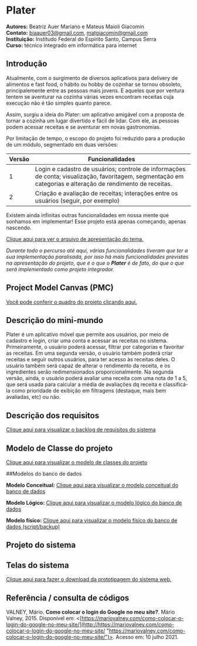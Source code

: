 # Plater

**Autores:** Beatriz Auer Mariano e Mateus Maioli Giacomin </br>
**Contato:** biaauer03@gmail.com, matgiacomin@gmail.com </br>
**Instituição:** Institudo Federal do Espírito Santo, Campus Serra </br>
**Curso:** técnico integrado em informática para internet

## Introdução
Atualmente, com o surgimento de diversos aplicativos para delivery de alimentos e fast food, o hábito ou hobby de cozinhar se tornou obsoleto, principalemente entre as pessoas mais jovens. E aqueles que por ventura tentem se aventurar na cozinha várias vezes encontram receitas cuja execução não é tão simples quanto parece.

Assim, surgiu a ideia do Plater: um aplicativo amigável com a proposta de tornar a cozinha um lugar divertido e fácil de lidar. Com ele, as pessoas podem acessar receitas e se aventurar em novas gastronomias.

Por limitação de tempo, o escopo do projeto foi reduzido para a produção de um módulo, segmentado em duas versões:

| Versão | Funcionalidades |
| ------------ | ------------ |
|1| Login e cadastro de usuários; controle de informações de conta; visualização, favoritagem, segmentação em categorias e alteração de rendimento de receitas. |
|2| Criação e avaliação de receitas; interações entre os usuários (seguir, por exemplo)  |

Existem ainda infinitas outras funcionalidades em nossa mente que sonhamos em implementar! Esse projeto está apenas começando, apenas nascendo.

[Clique aqui para ver o arquivo de apresentação do tema.](https://github.com/auerbeatriz/plater-web/blob/761f14a4abced02bab9ba4e162661bf168d248aa/doc/definicaotema.pdf)

*Durante todo o percurso até aqui, várias funcionalidades tiveram que ter a sua implementação paralisada, por isso há mais funcionalidades previstas na apresentação do projeto, que é o que o **Plater** é de fato, do que o que será implementado como projeto integrador.*

## Project Model Canvas (PMC)
[Você pode conferir o quadro do projeto clicando aqui.](https://github.com/auerbeatriz/plater-web/blob/275060c76a3767e43d5ad9466ee396289990ea5e/doc/pmc.pdf)

## Descrição do mini-mundo
Plater é um aplicativo móvel que permite aos usuários, por meio de cadastro e login, criar uma conta e acessar as receitas no sistema. Primeiramente, o usuário poderá acessar, filtrar por categorias e favoritar as receitas. Em uma segunda versão, o usuário também poderá criar receitas e seguir outros usuários, para ter acesso às receitas deles. O usuário também será capaz de alterar o rendimento da receita, e os ingredientes serão redimensionados proporcionalmente. Na segunda versão, ainda, o usuário poderá avaliar uma receita com uma nota de 1 a 5, que será usada para calcular a média de avaliações dq receita e classificá-la como prioridade de exibição em filtragens (destaque, mais bem avaliadas, etc) ou não.

## Descrição dos requisitos
[Clique aqui para visualizar o backlog de requisitos do sistema](https://github.com/auerbeatriz/plater-web/blob/56859521e45377d247dafc5df731bd5a2d81f6d4/doc/Backlog%20de%20Requisitos%20Plater%20-%20M%C3%B3dulo%201.pdf)

## Modelo de Classe do projeto
[Clique aqui para visualizar o modelo de classes do projeto](https://github.com/auerbeatriz/plater-web/blob/83015619118087d7877eab2715db5fd754d6b13a/doc/Diagrama%20de%20Classe%20Plater.png)

##Modelos do banco de dados

**Modelo Conceitual:**
[Clique aqui para visualizar o modelo conceitual do banco de dados](https://github.com/auerbeatriz/plater-web/raw/83015619118087d7877eab2715db5fd754d6b13a/doc/Diagrama%20de%20Classe%20Plater.png)

**Modelo Lógico:**
[Clique aqui para visualizar o modelo lógico do banco de dados](https://github.com/auerbeatriz/plater-web/raw/main/doc/Modelo_Logico.png)

**Modelo físico:**
[Clique aqui para visualizar o modelo físico do banco de dados (script/backup)](https://github.com/auerbeatriz/plater-web/blob/c1677fa4d379e0f8bfb2b78814d12ad01daec2b0/doc/script_plater_bd.sql.pdf)

## Projeto do sistema
## Telas do sistema

[Clique aqui para fazer o download da prototipagem do sistema web.](https://github.com/auerbeatriz/plater-web/raw/main/doc/prototipagem_web/Imagens%20-%20wireframes%20web%20Plater.zip)

## Referência / consulta de códigos

VALNEY, Mário. **Como colocar o login do Google no meu site?**. Mário Valney, 2015. Disponível em: <[https://mariovalney.com/como-colocar-o-login-do-google-no-meu-site/](http://https://mariovalney.com/como-colocar-o-login-do-google-no-meu-site/ "https://mariovalney.com/como-colocar-o-login-do-google-no-meu-site/")>. Acesso em: 10 julho 2021.
